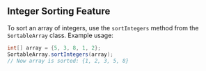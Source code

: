 ## Integer Sorting Feature

To sort an array of integers, use the `sortIntegers` method from the `SortableArray` class. Example usage:

```java
int[] array = {5, 3, 8, 1, 2};
SortableArray.sortIntegers(array);
// Now array is sorted: {1, 2, 3, 5, 8}
